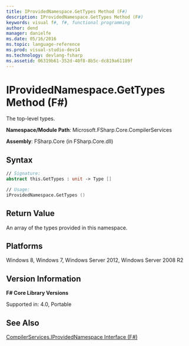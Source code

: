 ```yaml
---
title: IProvidedNamespace.GetTypes Method (F#)
description: IProvidedNamespace.GetTypes Method (F#)
keywords: visual f#, f#, functional programming
author: dend
manager: danielfe
ms.date: 05/16/2016
ms.topic: language-reference
ms.prod: visual-studio-dev14
ms.technology: devlang-fsharp
ms.assetid: 06319b61-352d-40f8-8b5c-dc819a61189f 
---
```


# IProvidedNamespace.GetTypes Method (F#)

The top-level types.

**Namespace/Module Path**: Microsoft.FSharp.Core.CompilerServices

**Assembly**: FSharp.Core (in FSharp.Core.dll)


## Syntax

```fsharp
// Signature:
abstract this.GetTypes : unit -> Type []

// Usage:
iProvidedNamespace.GetTypes ()
```

## Return Value
An array of the types provided in this namespace.

## Platforms
Windows 8, Windows 7, Windows Server 2012, Windows Server 2008 R2


## Version Information
**F# Core Library Versions**

Supported in: 4.0, Portable

## See Also
[CompilerServices.IProvidedNamespace Interface &#40;F&#35;&#41;](CompilerServices.IProvidedNamespace-Interface-%5BFSharp%5D.md)